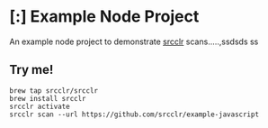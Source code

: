 # [:] Example Node Project

An example node project to demonstrate [srcclr](https://www.srcclr.com) scans.....,ssdsds
ss
## Try me!

```
brew tap srcclr/srcclr
brew install srcclr
srcclr activate
srcclr scan --url https://github.com/srcclr/example-javascript
```
